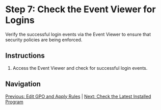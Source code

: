 # Step 7: Check the Event Viewer for Logins

Verify the successful login events via the Event Viewer to ensure that security policies are being enforced.

## Instructions

1. Access the Event Viewer and check for successful login events.

## Navigation

[Previous: Edit GPO and Apply Rules](step6.md) | [Next: Check the Latest Installed Program](step8.md)


